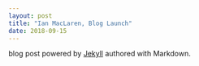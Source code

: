 ```yaml
---
layout: post
title: "Ian MacLaren, Blog Launch"
date: 2018-09-15
---
```


blog post powered by [Jekyll](http://jekyllrb.com) authored with Markdown.
